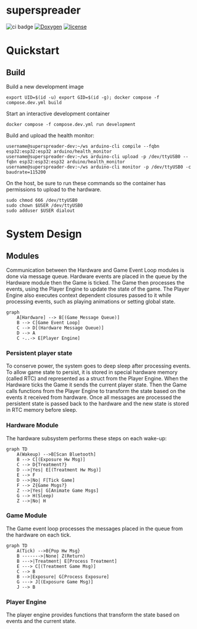 # superspreader
![ci badge](https://github.com/kestrel-labs/superspreader/actions/workflows/ci.yaml/badge.svg)
[![Doxygen](https://github.com/kestrel-labs/superspreader/actions/workflows/doxygen.yaml/badge.svg?branch=main)](https://github.com/kestrel-labs/superspreader/actions/workflows/doxygen.yaml?query=branch%3Amain)
[![license](https://img.shields.io/github/license/kestrel-labs/superspreader)](https://github.com/kestrel-labs/superspreader/blob/main/LICENSE)


# Quickstart
## Build
Build a new development image
```shell
export UID=$(id -u) export GID=$(id -g); docker compose -f compose.dev.yml build
```
Start an interactive development container
```shell
docker compose -f compose.dev.yml run development
```
Build and upload the health monitor:
```shell
username@superspreader-dev:~/ws arduino-cli compile --fqbn esp32:esp32:esp32 arduino/health_monitor
username@superspreader-dev:~/ws arduino-cli upload -p /dev/ttyUSB0 --fqbn esp32:esp32:esp32 arduino/health_monitor
username@superspreader-dev:~/ws arduino-cli monitor -p /dev/ttyUSB0 -c baudrate=115200
```

On the host, be sure to run these commands so the container
has permissions to upload to the hardware.
```shell
sudo chmod 666 /dev/ttyUSB0
sudo chown $USER /dev/ttyUSB0
sudo adduser $USER dialout
```
# System Design

## Modules
Communication between the Hardware and Game Event Loop modules is done via message queue.
Hardware events are placed in the queue by the Hardware module then the Game is ticked.
The Game then processes the events, using the Player Engine to update the state of the game.
The Player Engine also executes context dependent closures passed to it while processing events, such as playing animations or setting global state.
```mermaid
graph
    A[Hardware] --> B[(Game Message Queue)]
    B --> C[Game Event Loop]
    C --> D[(Hardware Message Queue)]
    D --> A
    C -..-> E[Player Engine]
```

### Persistent player state
To conserve power, the system goes to deep sleep after processing events. To allow game state to persist, it is stored in special hardware memory (called RTC) and represented as a struct from the Player Engine.
When the Hardware ticks the Game it sends the current player state.
Then the Game calls functions from the Player Engine to transform the state based on the events it received from hardware.
Once all messages are processed the persistent state is passed back to the hardware and the new state is stored in RTC memory before sleep.

### Hardware Module
The hardware subsystem performs these steps on each wake-up:
```mermaid
graph TD
    A(Wakeup) -->B[Scan Bluetooth]
    B --> C[(Exposure Hw Msg)]
    C --> D{Treatment?}
    D -->|Yes| E[(Treatment Hw Msg)]
    E --> F
    D -->|No| F[Tick Game]
    F --> Z{Game Msgs?}
    Z -->|Yes| G[Animate Game Msgs]
    G --> H(Sleep)
    Z -->|No| H
```

### Game Module
The Game event loop processes the messages placed in the queue from the hardware on each tick.
```mermaid
graph TD
    A(Tick) -->B{Pop Hw Msg}
    B ------->|None| Z(Return)
    B --->|Treatment| E[Process Treatment]
    E ---> C[(Treatment Game Msg)]
    C --> B
    B -->|Exposure| G[Process Exposure]
    G ---> J[(Exposure Game Msg)]
    J --> B
```

### Player Engine
The player engine provides functions that transform the state based on events and the current state.
